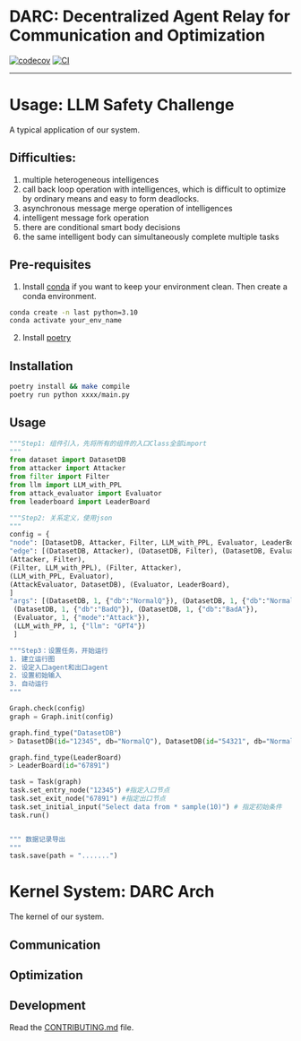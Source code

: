 
# DARC: Decentralized Agent Relay for Communication and Optimization
[![codecov](https://codecov.io/gh/SACLabs/darc/branch/main/graph/badge.svg?token=darc_token_here)](https://codecov.io/gh/SACLabs/darc)
[![CI](https://github.com/SACLabs/darc/actions/workflows/main.yml/badge.svg)](https://github.com/SACLabs/darc/actions/workflows/main.yml)




<!--  DELETE THE LINES ABOVE THIS AND WRITE YOUR PROJECT README BELOW -->

---
# Usage: LLM Safety Challenge

A typical application of our system. 

## Difficulties:
1. multiple heterogeneous intelligences
2. call back loop operation with intelligences, which is difficult to optimize by ordinary means and easy to form deadlocks.
3. asynchronous message merge operation of intelligences
4. intelligent message fork operation
5. there are conditional smart body decisions
6. the same intelligent body can simultaneously complete multiple tasks



## Pre-requisites

1. Install [conda](https://docs.conda.io/en/latest/miniconda.html) if you want to keep your environment clean. 
Then create a conda environment.

```bash
conda create -n last python=3.10
conda activate your_env_name
```
2. Install [poetry](https://python-poetry.org/docs/#installation)

## Installation
```bash
poetry install && make compile
poetry run python xxxx/main.py
```

## Usage

```py
"""Step1: 组件引入，先将所有的组件的入口Class全部import
"""
from dataset import DatasetDB
from attacker import Attacker
from filter import Filter
from llm import LLM_with_PPL
from attack_evaluator import Evaluator
from leaderboard import LeaderBoard

"""Step2: 关系定义，使用json
"""
config = {
"node": [DatasetDB, Attacker, Filter, LLM_with_PPL, Evaluator, LeaderBoard]
"edge": [(DatasetDB, Attacker), (DatasetDB, Filter), (DatasetDB, Evaluator), 
(Attacker, Filter), 
(Filter, LLM_with_PPL), (Filter, Attacker),
(LLM_with_PPL, Evaluator),
(AttackEvaluator, DatasetDB), (Evaluator, LeaderBoard), 
]
"args": [(DatasetDB, 1, {"db":"NormalQ"}), (DatasetDB, 1, {"db":"NormalA"}),
 (DatasetDB, 1, {"db":"BadQ"}), (DatasetDB, 1, {"db":"BadA"}), 
 (Evaluator, 1, {"mode":"Attack"}), 
 (LLM_with_PP, 1, {"llm": "GPT4"})
 ]

"""Step3：设置任务，开始运行
1. 建立运行图
2. 设定入口agent和出口agent
2. 设置初始输入
3. 自动运行
"""

Graph.check(config)  
graph = Graph.init(config)

graph.find_type("DatasetDB")
> DatasetDB(id="12345", db="NormalQ"), DatasetDB(id="54321", db="NormalA").....

graph.find_type(LeaderBoard)
> LeaderBoard(id="67891")

task = Task(graph)
task.set_entry_node("12345") #指定入口节点
task.set_exit_node("67891") #指定出口节点
task.set_initial_input("Select data from * sample(10)") # 指定初始条件
task.run()


""" 数据记录导出
"""
task.save(path = ".......")
```



# Kernel System: DARC Arch
The kernel of our system.

## Communication

## Optimization

## Development

Read the [CONTRIBUTING.md](CONTRIBUTING.md) file.